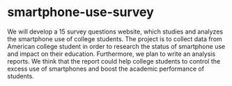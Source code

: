 # smartphone-use-survey

We will develop a 15 survey questions website, which studies and analyzes the
smartphone use of college students. The project is to collect data from American college student
in order to research the status of smartphone use and impact on their education. Furthermore, we
plan to write an analysis reports. We think that the report could help college students to control
the excess use of smartphones and boost the academic performance of students.
